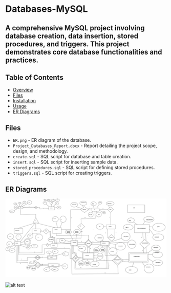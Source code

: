 # Databases-MySQL
## A comprehensive MySQL project involving database creation, data insertion, stored procedures, and triggers. This project demonstrates core database functionalities and practices.

## Table of Contents
- [Overview](#overview)
- [Files](#files)
- [Installation](#installation)
- [Usage](#usage)
- [ER Diagrams](#er-diagrams)

## Files


- `ER.png` - ER diagram of the database.
- `Project_Databases_Report.docx` - Report detailing the project scope, design, and methodology.
- `create.sql` - SQL script for database and table creation.
- `insert.sql` - SQL script for inserting sample data.
- `stored_procedures.sql` - SQL script for defining stored procedures.
- `triggers.sql` - SQL script for creating triggers.

## ER Diagrams
![alt text](https://github.com/ssoulis/Databases-MySQL/blob/main/ER.png)

![alt text](https://img.shields.io/badge/MySQL-5C8D89?style=flat-square&logo=mysql&logoColor=white)

